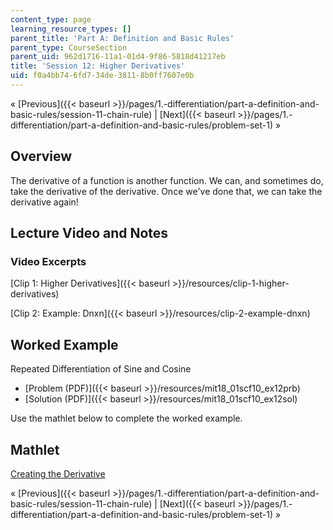 ```yaml
---
content_type: page
learning_resource_types: []
parent_title: 'Part A: Definition and Basic Rules'
parent_type: CourseSection
parent_uid: 962d1716-11a1-01d4-9f86-5818d41217eb
title: 'Session 12: Higher Derivatives'
uid: f0a4bb74-6fd7-34de-3811-8b0ff7607e0b
---
```


« [Previous]({{< baseurl >}}/pages/1.-differentiation/part-a-definition-and-basic-rules/session-11-chain-rule) | [Next]({{< baseurl >}}/pages/1.-differentiation/part-a-definition-and-basic-rules/problem-set-1) »

Overview
--------

The derivative of a function is another function. We can, and sometimes do, take the derivative of the derivative. Once we've done that, we can take the derivative again!

Lecture Video and Notes
-----------------------

### Video Excerpts

[Clip 1: Higher Derivatives]({{< baseurl >}}/resources/clip-1-higher-derivatives)

[Clip 2: Example: Dnxn]({{< baseurl >}}/resources/clip-2-example-dnxn)

Worked Example
--------------

Repeated Differentiation of Sine and Cosine

*   [Problem (PDF)]({{< baseurl >}}/resources/mit18_01scf10_ex12prb)
*   [Solution (PDF)]({{< baseurl >}}/resources/mit18_01scf10_ex12sol)

Use the mathlet below to complete the worked example.

Mathlet
-------

[Creating the Derivative](/ans7870/18/18.01SC/f10/mathlets/creatingDerivative.html "Open in a new window.")

« [Previous]({{< baseurl >}}/pages/1.-differentiation/part-a-definition-and-basic-rules/session-11-chain-rule) | [Next]({{< baseurl >}}/pages/1.-differentiation/part-a-definition-and-basic-rules/problem-set-1) »